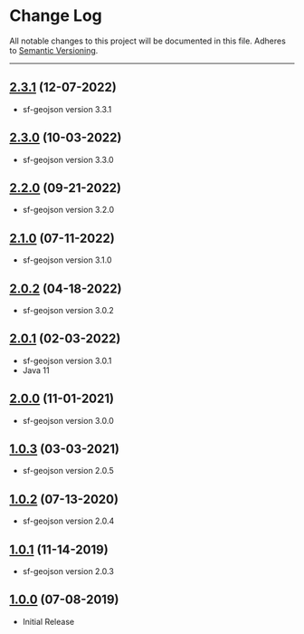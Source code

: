 # Change Log
All notable changes to this project will be documented in this file.
Adheres to [Semantic Versioning](http://semver.org/).

---

## [2.3.1](https://github.com/ngageoint/ogc-api-features-json-java/releases/tag/2.3.1) (12-07-2022)

* sf-geojson version 3.3.1

## [2.3.0](https://github.com/ngageoint/ogc-api-features-json-java/releases/tag/2.3.0) (10-03-2022)

* sf-geojson version 3.3.0

## [2.2.0](https://github.com/ngageoint/ogc-api-features-json-java/releases/tag/2.2.0) (09-21-2022)

* sf-geojson version 3.2.0

## [2.1.0](https://github.com/ngageoint/ogc-api-features-json-java/releases/tag/2.1.0) (07-11-2022)

* sf-geojson version 3.1.0

## [2.0.2](https://github.com/ngageoint/ogc-api-features-json-java/releases/tag/2.0.2) (04-18-2022)

* sf-geojson version 3.0.2

## [2.0.1](https://github.com/ngageoint/ogc-api-features-json-java/releases/tag/2.0.1) (02-03-2022)

* sf-geojson version 3.0.1
* Java 11

## [2.0.0](https://github.com/ngageoint/ogc-api-features-json-java/releases/tag/2.0.0) (11-01-2021)

* sf-geojson version 3.0.0

## [1.0.3](https://github.com/ngageoint/ogc-api-features-json-java/releases/tag/1.0.3) (03-03-2021)

* sf-geojson version 2.0.5

## [1.0.2](https://github.com/ngageoint/ogc-api-features-json-java/releases/tag/1.0.2) (07-13-2020)

* sf-geojson version 2.0.4

## [1.0.1](https://github.com/ngageoint/ogc-api-features-json-java/releases/tag/1.0.1) (11-14-2019)

* sf-geojson version 2.0.3

## [1.0.0](https://github.com/ngageoint/ogc-api-features-json-java/releases/tag/1.0.0) (07-08-2019)

* Initial Release
